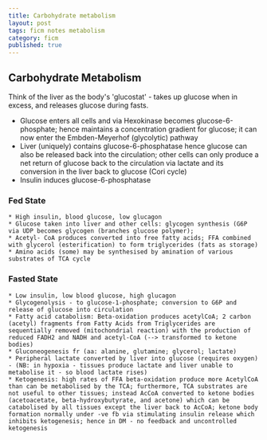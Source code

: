 ```yaml
---
title: Carbohydrate metabolism
layout: post
tags: ficm notes metabolism
category: ficm
published: true
---
```


## Carbohydrate Metabolism

Think of the liver as the body's 'glucostat' - takes up glucose when in excess, and releases glucose during fasts.
* Glucose enters all cells and via Hexokinase becomes glucose-6-phosphate; hence maintains a concentration gradient for glucose; it can now enter the Embden-Meyerhof (glycolytic) pathway
* Liver (uniquely) contains glucose-6-phosphatase hence glucose can also be released back into the circulation; other cells can only produce a net return of glucose back to the circulation via lactate and its conversion in the liver back to glucose (Cori cycle)
* Insulin induces glucose-6-phosphatase 

### Fed State

    * High insulin, blood glucose, low glucagon
    * Glucose taken into liver and other cells: glycogen synthesis (G6P via UDP becomes glycogen (branches glucose polymer); 
    * Acetyl- CoA produces converted into free fatty acids; FFA combined with glycerol (esterification) to form triglycerides (fats as storage) 
    * Amino acids (some) may be synthesised by amination of various substrates of TCA cycle

### Fasted State

    * Low insulin, low blood glucose, high glucagon
    * Glycogenolysis - to glucose-1-phosphate; conversion to G6P and release of glucose into circulation
    * Fatty acid catabolism: Beta-oxidation produces acetylCoA; 2 carbon (acetyl) fragments from Fatty Acids from Triglycerides are sequentially removed (mitochondrial reaction) with the production of reduced FADH2 and NADH and acetyl-CoA (--> transformed to ketone bodies) 
    * Gluconeogenesis fr (aa: alanine, glutamine; glycerol; lactate)
    * Peripheral lactate converted by liver into glucose (requires oxygen) - (NB: in hypoxia - tissues produce lactate and liver unable to metabolise it - so blood lactate rises)
    * Ketogenesis: high rates of FFA beta-oxidation produce more AcetylCoA than can be metabolised by the TCA; furthermore, TCA substrates are not useful to other tissues; instead AcCoA converted to ketone bodies (acetoacetate, beta-hydroxybutyrate, and acetone) which can be catabolised by all tissues except the liver back to AcCoA; ketone body formation normally under -ve fb via stimulating insulin release which inhibits ketogenesis; hence in DM - no feedback and uncontrolled ketogenesis